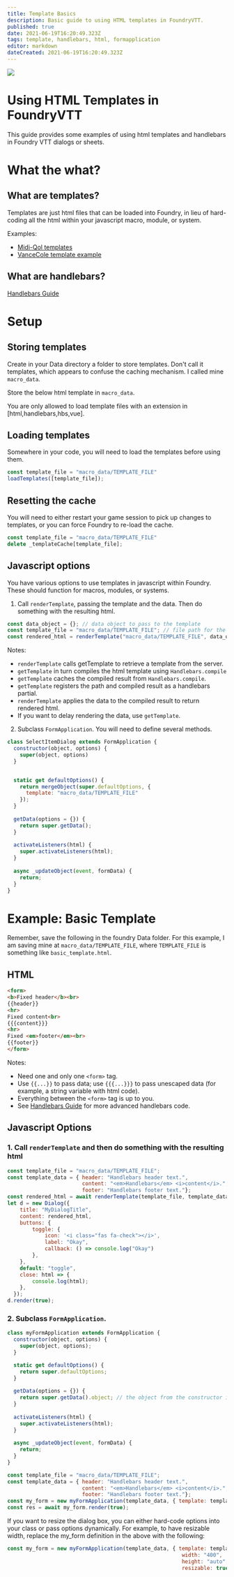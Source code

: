 ```yaml
---
title: Template Basics
description: Basic guide to using HTML templates in FoundryVTT. 
published: true
date: 2021-06-19T16:20:49.323Z
tags: template, handlebars, html, formapplication
editor: markdown
dateCreated: 2021-06-19T16:20:49.323Z
---
```


![](https://img.shields.io/badge/Foundry-v0.8.7-informational)

# Using HTML Templates in FoundryVTT

This guide provides some examples of using html templates and handlebars in Foundry VTT dialogs or sheets. 

# What the what?

## What are templates?
Templates are just html files that can be loaded into Foundry, in lieu of hard-coding all the html within your javascript macro, module, or system.

Examples:
- [Midi-Qol templates](https://gitlab.com/tposney/midi-qol/master/src/templates/)
- [VanceCole template example](https://github.com/VanceCole/macros/blob/master/handlebars-templates.js)

## What are handlebars?
[Handlebars Guide](https://handlebarsjs.com/guide/#what-is-handlebars)

# Setup

## Storing templates
Create in your Data directory a folder to store templates. Don't call it templates, which appears to confuse the caching mechanism. I called mine `macro_data`.

Store the below html template in `macro_data`. 

You are only allowed to load template files with an extension in [html,handlebars,hbs,vue].

## Loading templates
Somewhere in your code, you will need to load the templates before using them. 
```js
const template_file = "macro_data/TEMPLATE_FILE"
loadTemplates([template_file]);
```

## Resetting the cache
You will need to either restart your game session to pick up changes to templates, or you can force Foundry to re-load the cache. 
```js
const template_file = "macro_data/TEMPLATE_FILE"
delete _templateCache[template_file];
```

## Javascript options
You have various options to use templates in javascript within Foundry. These should function for macros, modules, or systems.

1. Call `renderTemplate`, passing the template and the data. Then do something with the resulting html.
```js
const data_object = {}; // data object to pass to the template 
const template_file = "macro_data/TEMPLATE_FILE"; // file path for the template file, from Data directory
const rendered_html = renderTemplate("macro_data/TEMPLATE_FILE", data_object);
```
Notes:
- `renderTemplate` calls getTemplate to retrieve a template from the server. 
- `getTemplate` in turn compiles the html template using `Handlebars.compile`
- `getTemplate` caches the compiled result from `Handlebars.compile`.
- `getTemplate` registers the path and compiled result as a handlebars partial.
- `renderTemplate` applies the data to the compiled result to return rendered html.
- If you want to delay rendering the data, use `getTemplate`. 

2. Subclass `FormApplication`. You will need to define several methods.
```js
class SelectItemDialog extends FormApplication {
  constructor(object, options) {
    super(object, options)  
  }


  static get defaultOptions() {
    return mergeObject(super.defaultOptions, {
      template: "macro_data/TEMPLATE_FILE"
    });
  }
  
  getData(options = {}) {
    return super.getData();
  }
  
  activateListeners(html) {
    super.activateListeners(html);
  }
    
  async _updateObject(event, formData) {
    return;
  }
}
```

# Example: Basic Template 

Remember, save the following in the foundry Data folder. For this example, I am saving mine at `macro_data/TEMPLATE_FILE`, where `TEMPLATE_FILE` is something like `basic_template.html`.

## HTML
```html
<form>
<b>Fixed header</b><br>
{{header}}
<hr>
Fixed content<br>
{{{content}}}
<hr>
Fixed <em>footer</em><br>
{{footer}}
</form>
```
Notes: 
- Need one and only one `<form>` tag. 
- Use `{{...}}` to pass data; use `{{{...}}}` to pass unescaped data (for example, a string variable with html code).
- Everything between the `<form>` tag is up to you.
- See [Handlebars Guide](https://handlebarsjs.com/guide/#what-is-handlebars) for more advanced handlebars code.

## Javascript Options
### 1. Call `renderTemplate` and then do something with the resulting html
```js
const template_file = "macro_data/TEMPLATE_FILE";
const template_data = { header: "Handlebars header text.",
                        content: "<em>Handlebars</em> <i>content</i>.",
                        footer: "Handlebars footer text."};
const rendered_html = await renderTemplate(template_file, template_data);
let d = new Dialog({
    title: "MyDialogTitle",
    content: rendered_html,
    buttons: {
        toggle: {
            icon: '<i class="fas fa-check"></i>',
            label: "Okay",
            callback: () => console.log("Okay")
        },
    },
    default: "toggle",
    close: html => {
        console.log(html);
    },
  });
d.render(true);
```
### 2. Subclass `FormApplication`.
```js
class myFormApplication extends FormApplication {
  constructor(object, options) {
    super(object, options);  
  }

  static get defaultOptions() {
    return super.defaultOptions;
  }
  
  getData(options = {}) {
    return super.getData().object; // the object from the constructor is where we are storing the data 
  }
  
  activateListeners(html) {
    super.activateListeners(html);
  }
    
  async _updateObject(event, formData) {
    return;
  }
}

const template_file = "macro_data/TEMPLATE_FILE";
const template_data = { header: "Handlebars header text.",
                        content: "<em>Handlebars</em> <i>content</i>.",
                        footer: "Handlebars footer text."};
const my_form = new myFormApplication(template_data, { template: template_file }); // data, options
const res = await my_form.render(true);
```

If you want to resize the dialog box, you can either hard-code options into your class or pass options dynamically. For example, to have resizable width, replace the my_form definition in the above with the following:
```js
const my_form = new myFormApplication(template_data, { template: template_file,
                                                        width: "400",
                                                        height: "auto",
                                                        resizable: true }); 
```